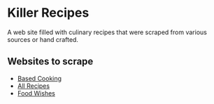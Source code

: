 # Killer Recipes
A web site filled with culinary recipes that were scraped from various sources or hand crafted.

## Websites to scrape
* [Based Cooking](https://based.cooking)
* [All Recipes](https://allrecipes.com)
* [Food Wishes](https://https://foodwishes.blogspot.com/)
